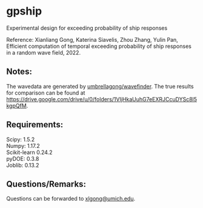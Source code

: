 # gpship
Experimental design for exceeding probability of ship responses

Reference: Xianliang Gong, Katerina Siavelis, Zhou Zhang, Yulin Pan, Efficient computation of temporal exceeding probability of ship responses in a random wave field, 2022.


## Notes:

The wavedata are generated by [umbrellagong/wavefinder](https://github.com/umbrellagong/wavefinder). The true results for comparison can be found at https://drive.google.com/drive/u/0/folders/1VIjHkaUuhG7eEXRJCcuDYSc8l5kgpQfM.


## Requirements:

Scipy: 1.5.2\
Numpy: 1.17.2\
Scikit-learn 0.24.2\
pyDOE: 0.3.8\
Joblib: 0.13.2


## Questions/Remarks:
Questions can be forwarded to xlgong@umich.edu.
